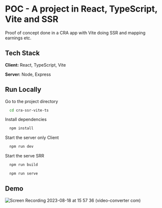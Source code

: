 
# POC - A project in React, TypeScript, Vite and SSR

Proof of concept done in a CRA app with Vite doing SSR and mapping earnings etc.

## Tech Stack

**Client:** React, TypeScript, Vite

**Server:** Node, Express
    
## Run Locally

Go to the project directory

```bash
  cd cra-ssr-vite-ts
```

Install dependencies

```bash
  npm install
```

Start the server only Client

```bash
  npm run dev
```
Start the serve SRR

```bash
  npm run build
```

```bash
  npm run serve
```


## Demo
![Screen Recording 2023-08-18 at 15 57 36 (video-converter com)](https://github.com/luizalves-yape/cra-ssr-vite-ts/assets/132091334/06d0d979-65a8-4444-aff8-0f063a394c7e)

